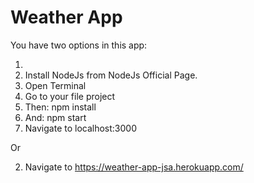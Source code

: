 # Weather App

You have two options in this app:

1.
  1. Install NodeJs from NodeJs Official Page.
  2. Open Terminal
  3. Go to your file project
  4. Then: npm install
  5. And: npm start
  6. Navigate to localhost:3000

Or

2. Navigate to https://weather-app-jsa.herokuapp.com/
